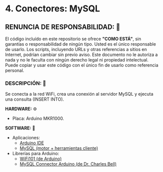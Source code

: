 # 4. Conectores: MySQL

## RENUNCIA DE RESPONSABILIDAD: 📢
El código incluído en este repositorio se ofrece **"COMO ESTÁ"**, sin garantías o responsabilidad de ningún tipo. Usted es el único responsable de usarlo. Los scripts, incluyendo URLs y otras referencias a sitios en Internet, podrían cambiar sin previo aviso. Este documento no le autoriza a nada y no le faculta con ningún derecho legal ni propiedad intelectual. Puede copiar y usar este código con el único fin de usarlo como referencia personal.

### DESCRIPCIÓN: 🚀
Se conecta a la red WiFi, crea una conexión al servidor MySQL y ejecuta una consulta (INSERT INTO).

**HARDWARE:** ⚙
- Placa: Arduino MKR1000.

**SOFTWARE:** 💾
- Aplicaciones:
    + [Arduino IDE](https://www.arduino.cc/en/main/software/)
    + [MySQL (motor + herramientas cliente)](https://dev.mysql.com/downloads/workbench/)
- Librerías para Arduino:
    + [WiFi101 (de Arduino)](https://github.com/arduino-libraries/WiFi101)
    + [MySQL Connector Arduino (de Dr. Charles Bell)](https://github.com/ChuckBell/MySQL_Connector_Arduino)
